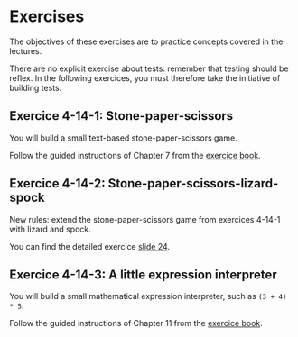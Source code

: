 # Exercises

The objectives of these exercises are to practice concepts covered in the lectures.

There are no explicit exercise about tests: remember that testing should be reflex.
In the following exercices, you must therefore take the initiative of building tests.

## Exercice 4-14-1: Stone-paper-scissors

You will build a small text-based stone-paper-scissors game.

Follow the guided instructions of Chapter 7 from the [exercice book](http://rmod-pharo-mooc.lille.inria.fr/AdvancedDesignMooc/2024-04-01-CompanionExercise.pdf).


## Exercice 4-14-2: Stone-paper-scissors-lizard-spock

New rules: extend the stone-paper-scissors game from exercices 4-14-1 with lizard and spock.

You can find the detailed exercice [slide 24](http://rmod-pharo-mooc.lille.inria.fr/AdvancedDesignMooc/Slides/M6-1-DoubleDispatch-01-StoneExercise.pdf).

## Exercice 4-14-3: A little expression interpreter

You will build a small mathematical expression interpreter, such as `(3 + 4) * 5`.

Follow the guided instructions of Chapter 11 from the [exercice book](http://rmod-pharo-mooc.lille.inria.fr/AdvancedDesignMooc/2024-04-01-CompanionExercise.pdf).